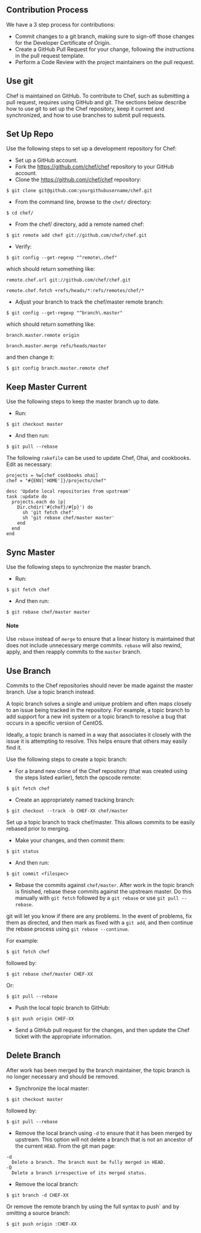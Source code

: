 ## Contribution Process

We have a 3 step process for contributions:

* Commit changes to a git branch,
making sure to sign-off those changes for the Developer Certificate of Origin.
* Create a GitHub Pull Request for your change,
following the instructions in the pull request template.
* Perform a Code Review with the project maintainers on the pull request.

## Use git

Chef is maintained on GitHub. To contribute to Chef,
such as submitting a pull request, requires using GitHub and git.
The sections below describe how to use git to set up the Chef repository,
keep it current and synchronized,
and how to use branches to submit pull requests.

## Set Up Repo
Use the following steps to set up a development repository for Chef:

* Set up a GitHub account.
* Fork the https://github.com/chef/chef repository to your GitHub account.
* Clone the https://github.com/chef/chef repository:

`$ git clone git@github.com:yourgithubusername/chef.git`

* From the command line, browse to the `chef/` directory:

`$ cd chef/`

* From the chef/ directory, add a remote named chef:

`$ git remote add chef git://github.com/chef/chef.git`

* Verify:

`$ git config --get-regexp "^remote\.chef"`

which should return something like:

`remote.chef.url git://github.com/chef/chef.git`

`remote.chef.fetch +refs/heads/*:refs/remotes/chef/*`

* Adjust your branch to track the chef/master remote branch:

`$ git config --get-regexp "^branch\.master"`

which should return something like:

`branch.master.remote origin`

`branch.master.merge refs/heads/master`

and then change it:

`$ git config branch.master.remote chef`

## Keep Master Current
Use the following steps to keep the master branch up to date.

* Run:

`$ git checkout master`

* And then run:

`$ git pull --rebase`

The following `rakefile` can be used to update Chef, Ohai, and cookbooks.
Edit as necessary:

```
projects = %w[chef cookbooks ohai]
chef = "#{ENV['HOME']}/projects/chef"

desc 'Update local repositories from upstream'
task :update do
  projects.each do |p|
    Dir.chdir('#{chef}/#{p}') do
      sh 'git fetch chef'
      sh 'git rebase chef/master master'
    end
  end
end
```

## Sync Master
Use the following steps to synchronize the master branch.

* Run:

`$ git fetch chef`

* And then run:

`$ git rebase chef/master master`

#### Note
Use `rebase` instead of `merge` to ensure that a linear history is
maintained that does not include unnecessary merge commits.
`rebase` will also rewind, apply,
and then reapply commits to the `master` branch.

## Use Branch
Commits to the Chef repositories should never be made against the master branch.
Use a topic branch instead.

A topic branch solves a single and unique problem and often maps
closely to an issue being tracked in the repository.
For example, a topic branch to add support for a new init system
or a topic branch to resolve a bug that occurs in a specific version of CentOS.

Ideally, a topic branch is named in a way that associates it
closely with the issue it is attempting to resolve.
This helps ensure that others may easily find it.

Use the following steps to create a topic branch:

* For a brand new clone of the Chef repository
(that was created using the steps listed earlier), fetch the opscode remote:

`$ git fetch chef`

* Create an appropriately named tracking branch:

`$ git checkout --track -b CHEF-XX chef/master`

Set up a topic branch to track chef/master.
This allows commits to be easily rebased prior to merging.

* Make your changes, and then commit them:

`$ git status`

* And then run:

`$ git commit <filespec>`

* Rebase the commits against `chef/master`.
After work in the topic branch is finished,
rebase these commits against the upstream master.
Do this manually with `git fetch` followed by a `git rebase`
or use `git pull --rebase`.

git will let you know if there are any problems.
In the event of problems, fix them as directed,
and then mark as fixed with a `git add`,
and then continue the rebase process using `git rebase --continue`.

For example:

`$ git fetch chef`

followed by:

`$ git rebase chef/master CHEF-XX`

Or:

`$ git pull --rebase`

* Push the local topic branch to GitHub:

`$ git push origin CHEF-XX`

* Send a GitHub pull request for the changes,
and then update the Chef ticket with the appropriate information.

## Delete Branch
After work has been merged by the branch maintainer,
the topic branch is no longer necessary and should be removed.

* Synchronize the local master:

`$ git checkout master`

followed by:

`$ git pull --rebase`

* Remove the local branch
 using `-d` to ensure that it has been merged by upstream.
 This option will not delete a branch that is
 not an ancestor of the current `HEAD`. From the git man page:

```
-d
  Delete a branch. The branch must be fully merged in HEAD.
-D
  Delete a branch irrespective of its merged status.
  ```

* Remove the local branch:

`$ git branch -d CHEF-XX`

Or remove the remote branch by using the full syntax to push`
and by omitting a source branch:

`$ git push origin :CHEF-XX`
